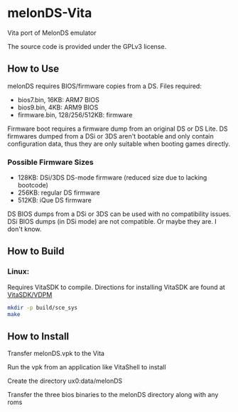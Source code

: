 # melonDS-Vita

Vita port of MelonDS emulator

The source code is provided under the GPLv3 license.

## How to Use

melonDS requires BIOS/firmware copies from a DS. Files required:
 * bios7.bin, 16KB: ARM7 BIOS
 * bios9.bin, 4KB: ARM9 BIOS
 * firmware.bin, 128/256/512KB: firmware
 
Firmware boot requires a firmware dump from an original DS or DS Lite.
DS firmwares dumped from a DSi or 3DS aren't bootable and only contain configuration data, thus they are only suitable when booting games directly.

### Possible Firmware Sizes

 * 128KB: DSi/3DS DS-mode firmware (reduced size due to lacking bootcode)
 * 256KB: regular DS firmware
 * 512KB: iQue DS firmware

DS BIOS dumps from a DSi or 3DS can be used with no compatibility issues. DSi BIOS dumps (in DSi mode) are not compatible. Or maybe they are. I don't know.

## How to Build

### Linux:

Requires VitaSDK to compile. Directions for installing VitaSDK are found at [VitaSDK/VDPM](https://github.com/vitasdk/vdpm)

```sh
mkdir -p build/sce_sys
make
```

## How to Install

Transfer melonDS.vpk to the Vita

Run the vpk from an application like VitaShell to install

Create the directory ux0:data/melonDS

Transfer the three bios binaries to the melonDS directory along with any roms


